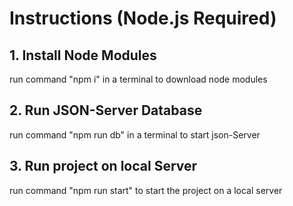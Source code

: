 # Instructions (Node.js Required)

## 1. Install Node Modules
run command "npm i" in a terminal to download node modules

## 2. Run JSON-Server Database
run command "npm run db" in a terminal to start json-Server

## 3. Run project on local Server
run command "npm run start" to start the project on a local server